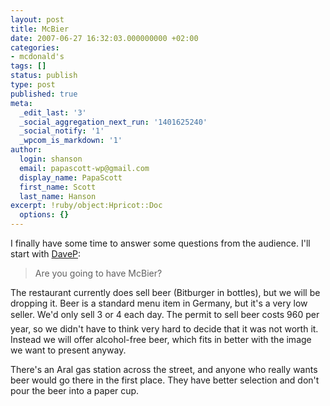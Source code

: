 ```yaml
---
layout: post
title: McBier
date: 2007-06-27 16:32:03.000000000 +02:00
categories:
- mcdonald's
tags: []
status: publish
type: post
published: true
meta:
  _edit_last: '3'
  _social_aggregation_next_run: '1401625240'
  _social_notify: '1'
  _wpcom_is_markdown: '1'
author:
  login: shanson
  email: papascott-wp@gmail.com
  display_name: PapaScott
  first_name: Scott
  last_name: Hanson
excerpt: !ruby/object:Hpricot::Doc
  options: {}
---
```

<p>I finally have some time to answer some questions from the audience. I'll start with <a href="http://www.papascott.de/archives/2007/06/26/100-hours/#comment-34515">DaveP</a>:</p>
<blockquote><p>
  Are you going to have McBier?
</p></blockquote>
<p>The restaurant currently does sell beer (Bitburger in bottles), but we will be dropping it. Beer is a standard menu item in Germany, but it's a very low seller. We'd only sell 3 or 4 each day. The permit to sell beer costs 960 per year, so we didn't have to think very hard to decide that it was not worth it. Instead we will offer alcohol-free beer, which fits in better with the image we want to present anyway.</p>
<p>There's an Aral gas station across the street, and anyone who really wants beer would go there in the first place. They have better selection and don't pour the beer into a paper cup.</p>
